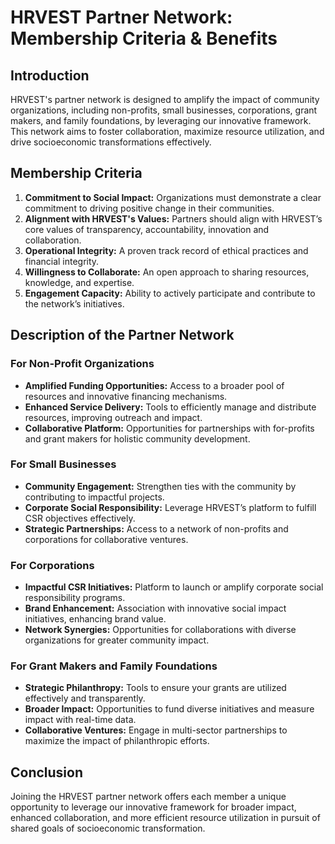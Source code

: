 # HRVEST Partner Network: Membership Criteria & Benefits

## Introduction
HRVEST's partner network is designed to amplify the impact of community organizations, including non-profits, small businesses, corporations, grant makers, and family foundations, by leveraging our innovative framework. This network aims to foster collaboration, maximize resource utilization, and drive socioeconomic transformations effectively.

## Membership Criteria
1. **Commitment to Social Impact:** Organizations must demonstrate a clear commitment to driving positive change in their communities.
2. **Alignment with HRVEST's Values:** Partners should align with HRVEST’s core values of transparency, accountability, innovation and collaboration.
3. **Operational Integrity:** A proven track record of ethical practices and financial integrity.
4. **Willingness to Collaborate:** An open approach to sharing resources, knowledge, and expertise.
5. **Engagement Capacity:** Ability to actively participate and contribute to the network’s initiatives.

## Description of the Partner Network

### For Non-Profit Organizations
- **Amplified Funding Opportunities:** Access to a broader pool of resources and innovative financing mechanisms.
- **Enhanced Service Delivery:** Tools to efficiently manage and distribute resources, improving outreach and impact.
- **Collaborative Platform:** Opportunities for partnerships with for-profits and grant makers for holistic community development.

### For Small Businesses
- **Community Engagement:** Strengthen ties with the community by contributing to impactful projects.
- **Corporate Social Responsibility:** Leverage HRVEST’s platform to fulfill CSR objectives effectively.
- **Strategic Partnerships:** Access to a network of non-profits and corporations for collaborative ventures.

### For Corporations
- **Impactful CSR Initiatives:** Platform to launch or amplify corporate social responsibility programs.
- **Brand Enhancement:** Association with innovative social impact initiatives, enhancing brand value.
- **Network Synergies:** Opportunities for collaborations with diverse organizations for greater community impact.

### For Grant Makers and Family Foundations
- **Strategic Philanthropy:** Tools to ensure your grants are utilized effectively and transparently.
- **Broader Impact:** Opportunities to fund diverse initiatives and measure impact with real-time data.
- **Collaborative Ventures:** Engage in multi-sector partnerships to maximize the impact of philanthropic efforts.

## Conclusion
Joining the HRVEST partner network offers each member a unique opportunity to leverage our innovative framework for broader impact, enhanced collaboration, and more efficient resource utilization in pursuit of shared goals of socioeconomic transformation.

